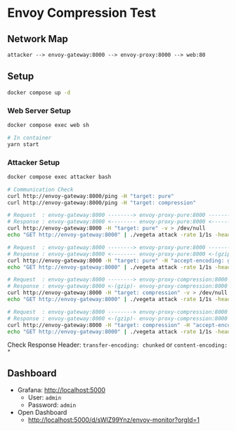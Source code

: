 # Envoy Compression Test

## Network Map

```
attacker --> envoy-gateway:8000 --> envoy-proxy:8000 --> web:80
```

## Setup

```bash
docker compose up -d
```

### Web Server Setup

```bash
docker compose exec web sh

# In container
yarn start
```

### Attacker Setup

```bash
docker compose exec attacker bash

# Communication Check
curl http://envoy-gateway:8000/ping -H "target: pure"
curl http://envoy-gateway:8000/ping -H "target: compression"

# Request  : envoy-gateway:8000 --------> envoy-proxy-pure:8000 --------> web:80
# Response : envoy-gateway:8000 <-------- envoy-proxy-pure:8000 <-------- web:80
curl http://envoy-gateway:8000 -H "target: pure" -v > /dev/null
echo "GET http://envoy-gateway:8000" | ./vegeta attack -rate 1/1s -header "target: pure" > /dev/null

# Request  : envoy-gateway:8000 --------> envoy-proxy-pure:8000 --------> web:80
# Response : envoy-gateway:8000 <-------- envoy-proxy-pure:8000 <-(gzip)- web:80
curl http://envoy-gateway:8000 -H "target: pure" -H "accept-encoding: gzip, deflate, br" -v > /dev/null
echo "GET http://envoy-gateway:8000" | ./vegeta attack -rate 1/1s -header "target: pure" -header "accept-encoding: gzip, deflate, br" > /dev/null

# Request  : envoy-gateway:8000 --------> envoy-proxy-compression:8000 --------> web:80
# Response : envoy-gateway:8000 <-(gzip)- envoy-proxy-compression:8000 <-------- web:80
curl http://envoy-gateway:8000 -H "target: compression" -v > /dev/null
echo "GET http://envoy-gateway:8000" | ./vegeta attack -rate 1/1s -header "target: compression" > /dev/null

# Request  : envoy-gateway:8000 --------> envoy-proxy-compression:8000 --------> web:80
# Response : envoy-gateway:8000 <-(gzip)- envoy-proxy-compression:8000 <-(gzip)- web:80
curl http://envoy-gateway:8000 -H "target: compression" -H "accept-encoding: gzip, deflate, br" -v > /dev/null
echo "GET http://envoy-gateway:8000" | ./vegeta attack -rate 1/1s -header "target: compression" -header "accept-encoding: gzip, deflate, br" > /dev/null
```

Check Response Header: `transfer-encoding: chunked` or `content-encoding: *`

## Dashboard

- Grafana: <http://localhost:5000>
  - User: `admin`
  - Password: `admin`
- Open Dashboard
  - <http://localhost:5000/d/sWlZ99Ynz/envoy-monitor?orgId=1>
